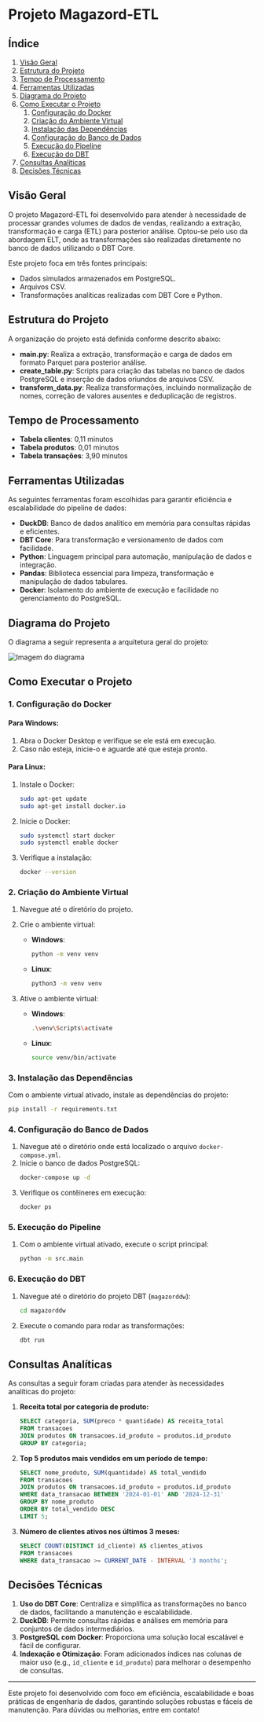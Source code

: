 # Projeto Magazord-ETL

## Índice
1. [Visão Geral](#visão-geral)
2. [Estrutura do Projeto](#estrutura-do-projeto)
3. [Tempo de Processamento](#tempo-de-processamento)
4. [Ferramentas Utilizadas](#ferramentas-utilizadas)
5. [Diagrama do Projeto](#diagrama-do-projeto)
6. [Como Executar o Projeto](#como-executar-o-projeto)
    1. [Configuração do Docker](#1-configuração-do-docker)
    2. [Criação do Ambiente Virtual](#2-criação-do-ambiente-virtual)
    3. [Instalação das Dependências](#3-instalação-das-dependências)
    4. [Configuração do Banco de Dados](#4-configuração-do-banco-de-dados)
    5. [Execução do Pipeline](#5-execução-do-pipeline)
    6. [Execução do DBT](#6-execução-do-dbt)
7. [Consultas Analíticas](#consultas-analíticas)
8. [Decisões Técnicas](#decisões-técnicas)

## Visão Geral
O projeto Magazord-ETL foi desenvolvido para atender à necessidade de processar grandes volumes de dados de vendas, realizando a extração, transformação e carga (ETL) para posterior análise. Optou-se pelo uso da abordagem ELT, onde as transformações são realizadas diretamente no banco de dados utilizando o DBT Core.

Este projeto foca em três fontes principais:
- Dados simulados armazenados em PostgreSQL.
- Arquivos CSV.
- Transformações analíticas realizadas com DBT Core e Python.

## Estrutura do Projeto
A organização do projeto está definida conforme descrito abaixo:

- **main.py**: Realiza a extração, transformação e carga de dados em formato Parquet para posterior análise.
- **create_table.py**: Scripts para criação das tabelas no banco de dados PostgreSQL e inserção de dados oriundos de arquivos CSV.
- **transform_data.py**: Realiza transformações, incluindo normalização de nomes, correção de valores ausentes e deduplicação de registros.

## Tempo de Processamento
- **Tabela clientes**: 0,11 minutos
- **Tabela produtos**: 0,01 minutos
- **Tabela transações**: 3,90 minutos

## Ferramentas Utilizadas
As seguintes ferramentas foram escolhidas para garantir eficiência e escalabilidade do pipeline de dados:

- **DuckDB**: Banco de dados analítico em memória para consultas rápidas e eficientes.
- **DBT Core**: Para transformação e versionamento de dados com facilidade.
- **Python**: Linguagem principal para automação, manipulação de dados e integração.
- **Pandas**: Biblioteca essencial para limpeza, transformação e manipulação de dados tabulares.
- **Docker**: Isolamento do ambiente de execução e facilidade no gerenciamento do PostgreSQL.

## Diagrama do Projeto
O diagrama a seguir representa a arquitetura geral do projeto:

![Imagem do diagrama](https://imgur.com/kCbdNAY)

## Como Executar o Projeto

### 1. Configuração do Docker

#### Para Windows:
1. Abra o Docker Desktop e verifique se ele está em execução.
2. Caso não esteja, inicie-o e aguarde até que esteja pronto.

#### Para Linux:
1. Instale o Docker:
   ```bash
   sudo apt-get update
   sudo apt-get install docker.io
   ```
2. Inicie o Docker:
   ```bash
   sudo systemctl start docker
   sudo systemctl enable docker
   ```
3. Verifique a instalação:
   ```bash
   docker --version
   ```

### 2. Criação do Ambiente Virtual

1. Navegue até o diretório do projeto.
2. Crie o ambiente virtual:
   - **Windows**:
     ```bash
     python -m venv venv
     ```
   - **Linux**:
     ```bash
     python3 -m venv venv
     ```

3. Ative o ambiente virtual:
   - **Windows**:
     ```bash
     .\venv\Scripts\activate
     ```
   - **Linux**:
     ```bash
     source venv/bin/activate
     ```

### 3. Instalação das Dependências

Com o ambiente virtual ativado, instale as dependências do projeto:
```bash
pip install -r requirements.txt
```

### 4. Configuração do Banco de Dados

1. Navegue até o diretório onde está localizado o arquivo `docker-compose.yml`.
2. Inicie o banco de dados PostgreSQL:
   ```bash
   docker-compose up -d
   ```
3. Verifique os contêineres em execução:
   ```bash
   docker ps
   ```

### 5. Execução do Pipeline

1. Com o ambiente virtual ativado, execute o script principal:
   ```bash
   python -m src.main
   ```

### 6. Execução do DBT

1. Navegue até o diretório do projeto DBT (`magazorddw`):
   ```bash
   cd magazorddw
   ```
2. Execute o comando para rodar as transformações:
   ```bash
   dbt run
   ```

## Consultas Analíticas

As consultas a seguir foram criadas para atender às necessidades analíticas do projeto:

1. **Receita total por categoria de produto:**
   ```sql
   SELECT categoria, SUM(preco * quantidade) AS receita_total
   FROM transacoes
   JOIN produtos ON transacoes.id_produto = produtos.id_produto
   GROUP BY categoria;
   ```

2. **Top 5 produtos mais vendidos em um período de tempo:**
   ```sql
   SELECT nome_produto, SUM(quantidade) AS total_vendido
   FROM transacoes
   JOIN produtos ON transacoes.id_produto = produtos.id_produto
   WHERE data_transacao BETWEEN '2024-01-01' AND '2024-12-31'
   GROUP BY nome_produto
   ORDER BY total_vendido DESC
   LIMIT 5;
   ```

3. **Número de clientes ativos nos últimos 3 meses:**
   ```sql
   SELECT COUNT(DISTINCT id_cliente) AS clientes_ativos
   FROM transacoes
   WHERE data_transacao >= CURRENT_DATE - INTERVAL '3 months';
   ```

## Decisões Técnicas

1. **Uso do DBT Core**: Centraliza e simplifica as transformações no banco de dados, facilitando a manutenção e escalabilidade.
2. **DuckDB**: Permite consultas rápidas e análises em memória para conjuntos de dados intermediários.
3. **PostgreSQL com Docker**: Proporciona uma solução local escalável e fácil de configurar.
4. **Indexação e Otimização**: Foram adicionados índices nas colunas de maior uso (e.g., `id_cliente` e `id_produto`) para melhorar o desempenho de consultas.

---

Este projeto foi desenvolvido com foco em eficiência, escalabilidade e boas práticas de engenharia de dados, garantindo soluções robustas e fáceis de manutenção. Para dúvidas ou melhorias, entre em contato!


